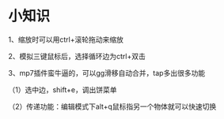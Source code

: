 # 小知识

1、缩放时可以用ctrl+滚轮拖动来缩放

2、模拟三键鼠标后，选择循环边为ctrl+双击

3、mp7插件蛮牛逼的，可以gg滑移自动合并，tap多出很多功能

（1）选中边，shift+e，调出饼菜单

（2）传递功能：编辑模式下alt+q鼠标指另一个物体就可以快速切换
